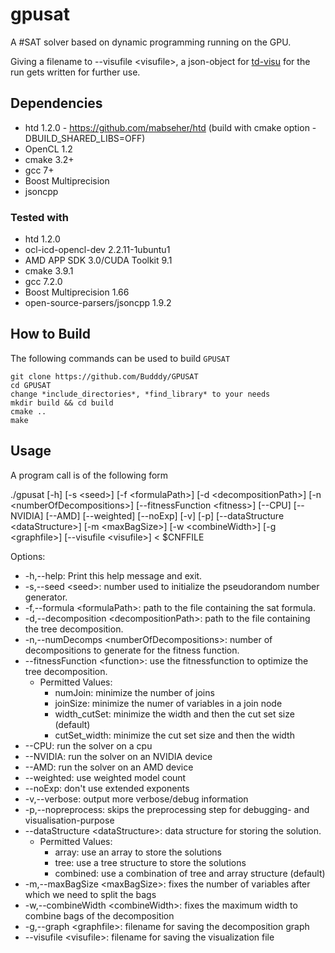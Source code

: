 # gpusat

A #SAT solver based on dynamic programming running on the GPU.

Giving a filename to --visufile \<visufile\>, a json-object for [td-visu](https://github.com/VaeterchenFrost/gpusat-VISU/blob/master/JsonAPI_v1.1.md) for the run gets written for further use.

## Dependencies

* htd 1.2.0 - https://github.com/mabseher/htd (build with cmake option -DBUILD_SHARED_LIBS=OFF)
* OpenCL 1.2
* cmake 3.2+
* gcc 7+
* Boost Multiprecision
* jsoncpp 

### Tested with

* htd 1.2.0
* ocl-icd-opencl-dev 2.2.11-1ubuntu1
* AMD APP SDK 3.0/CUDA Toolkit 9.1
* cmake 3.9.1
* gcc 7.2.0
* Boost Multiprecision 1.66
* open-source-parsers/jsoncpp 1.9.2

## How to Build

The following commands can be used to build `GPUSAT`
```
git clone https://github.com/Budddy/GPUSAT
cd GPUSAT
change *include_directories*, *find_library* to your needs
mkdir build && cd build
cmake ..
make
```

## Usage

A program call is of the following form

./gpusat [-h] [-s \<seed\>] [-f \<formulaPath\>] [-d \<decompositionPath\>] [-n \<numberOfDecompositions\>] [--fitnessFunction \<fitness\>] [--CPU] [--NVIDIA] [--AMD] [--weighted] [--noExp] [-v] [-p] [--dataStructure \<dataStructure\>] [-m \<maxBagSize\>] [-w \<combineWidth\>] [-g \<graphfile\>] [--visufile \<visufile\>] < $CNFFILE


Options:
*  -h,--help: Print this help message and exit.
*  -s,--seed \<seed\>: number used to initialize the pseudorandom number generator.
*  -f,--formula \<formulaPath\>: path to the file containing the sat formula.
*  -d,--decomposition \<decompositionPath\>: path to the file containing the tree decomposition.
*  -n,--numDecomps \<numberOfDecompositions\>: number of decompositions to generate for the fitness function.
*  --fitnessFunction \<function\>: use the fitnessfunction to optimize the tree decomposition.
    * Permitted Values:
        * numJoin: minimize the number of joins
        * joinSize: minimize the numer of variables in a join node
        * width_cutSet: minimize the width and then the cut set size (default)
        * cutSet_width: minimize the cut set size and then the width
*  --CPU: run the solver on a cpu
*  --NVIDIA: run the solver on an NVIDIA device
*  --AMD: run the solver on an AMD device
*  --weighted: use weighted model count
*  --noExp: don't use extended exponents
*  -v,--verbose: output more verbose/debug information
*  -p,--nopreprocess: skips the preprocessing step for debugging- and visualisation-purpose
*  --dataStructure \<dataStructure\>: data structure for storing the solution.
    * Permitted Values:
        * array: use an array to store the solutions
        * tree: use a tree structure to store the solutions
        * combined: use a combination of tree and array structure (default)
*  -m,--maxBagSize \<maxBagSize\>: fixes the number of variables after which we need to split the bags
*  -w,--combineWidth \<combineWidth\>: fixes the maximum width to combine bags of the decomposition
*  -g,--graph \<graphfile\>: filename for saving the decomposition graph
*  --visufile \<visufile\>: filename for saving the visualization file
